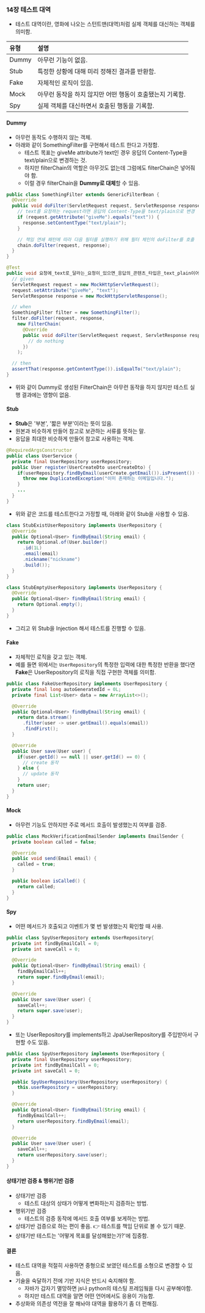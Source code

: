 ### 14장 테스트 대역

- 테스트 대역이란, 영화에 나오는 스턴트맨(대역)처럼 실제 객체를 대신하는 객체를 의미함.

| 유형  | 설명                                                     |
| :---- | :------------------------------------------------------- |
| Dummy | 아무런 기능이 없음.                                      |
| Stub  | 특정한 상황에 대해 미리 정해진 결과를 반환함.            |
| Fake  | 자체적인 로직이 있음.                                    |
| Mock  | 아무런 동작을 하지 않지만 어떤 행동이 호출됐는지 기록함. |
| Spy   | 실제 객체를 대신하면서 호출된 행동을 기록함.             |

#### Dummy

- 아무런 동작도 수행하지 않는 객체.
- 아래와 같이 SomethingFilter를 구현해서 테스트 한다고 가정함.
  - 테스트 목표는 giveMe attribute가 text인 경우 응답의 Content-Type을 text/plain으로 변경하는 것.
  - 하지만 filterChain의 역할은 아무것도 없는데 그럼에도 filterChain은 넣어줘야 함.
  - 이럴 경우 filterChain을 **Dummy로 대체**할 수 있음.

```java filename="" copy showLineNumbers {24-28}
public class SomethingFilter extends GenericFilterBean {
  @Override
  public void doFilter(ServletRequest request, ServletResponse response, FilterChain chain) {
    // text를 요청하는 request라면 응답의 Content-Type을 text/plain으로 변경
    if (request.getAttribute("giveMe").equals("text")) {
      response.setContentType("text/plain");
    }

    // 책임 연쇄 패턴에 따라 다음 필터를 실행하기 위해 필터 체인의 doFilter를 호출
    chain.doFilter(request, response);
  }
}

@Test
public void 요청에_text로_달라는_요청이_있으면_응답의_콘텐츠_타입은_text_plain이어야_함() {
  // given
  ServletRequest request = new MockHttpServletRequest();
  request.setAttribute("giveMe", "text");
  ServletResponse response = new MockHttpServletResponse();

  // when
  SomethingFilter filter = new SomethingFilter();
  filter.doFilter(request, response,
    new FilterChain(
      @Override
      public void doFilter(ServletRequest request, ServletResponse response) {
        // do nothing
      })
    );

  // then
  assertThat(response.getContentType()).isEqualTo("text/plain");
}
```

- 위와 같이 Dummy로 생성된 FilterChain은 아무런 동작을 하지 않지만 테스트 실행 결과에는 영향이 없음.

#### Stub

- **Stub**은 '부본', '짧은 부분'이라는 뜻이 있음.
- 원본과 비슷하게 만들어 참고로 보관하는 서류를 뜻하는 말.
- 응답을 최대한 비슷하게 만들어 참고로 사용하는 객체.

```java filename="" copy showLineNumbers
@RequiredArgsConstructor
public class UserService {
  private final UserRepository userRepository;
  public User register(UserCreateDto userCreateDto) {
    if(userRepository.findByEmail(userCreate.getEmail()).isPresent()) {
      throw new DuplicatedException("이미 존재하는 이메일입니다.");
    }
    ...
  }
}
```

- 위와 같은 코드를 테스트한다고 가정할 때, 아래와 같이 Stub을 사용할 수 있음.

```java filename="" copy showLineNumbers
class StubExistUserRepository implements UserRepository {
  @Override
  public Optional<User> findByEmail(String email) {
    return Optional.of(User.builder()
      .id(1L)
      .email(email)
      .nickname("nickname")
      .build());
  }
}

class StubEmptyUserRepository implements UserRepository {
  @Override
  public Optional<User> findByEmail(String email) {
    return Optional.empty();
  }
}
```

- 그리고 위 Stub을 Injection 해서 테스트를 진행할 수 있음.

#### Fake

- 자체적인 로직을 갖고 있는 객체.
- 예를 들면 위에서는 `UserRepository`의 특정한 입력에 대한 특정한 반환을 했다면 **Fake**은 UserRepository의 로직을 직접 구현한 객체를 의미함.

```java filename="" copy showLineNumbers
public class FakeUserRepository implements UserRepository {
  private final long autoGeneratedId = 0L;
  private final List<User> data = new ArrayList<>();

  @Override
  public Optional<User> findByEmail(String email) {
    return data.stream()
      .filter(user -> user.getEmail().equals(email))
      .findFirst();
  }

  @Override
  public User save(User user) {
    if(user.getId() == null || user.getId() == 0) {
      // create 동작
    } else {
      // update 동작
    }
    return user;
  }
}
```

#### Mock

- 아무런 기능도 안하지만 주로 메서드 호출이 발생했는지 여부를 검증.

```java filename="" copy showLineNumbers
public class MockVerificationEmailSender implements EmailSender {
  private boolean called = false;

  @Override
  public void send(Email email) {
    called = true;
  }

  public boolean isCalled() {
    return called;
  }
}
```

#### Spy

- 어떤 메서드가 호출되고 이벤트가 몇 번 발생했는지 확인할 때 사용.

```java filename="" copy showLineNumbers
public class SpyUserRepository extends UserRepository{
  private int findByEmailCall = 0;
  private int saveCall = 0;

  @Override
  public Optional<User> findByEmail(String email) {
    findByEmailCall++;
    return super.findByEmail(email);
  }

  @Override
  public User save(User user) {
    saveCall++;
    return super.save(user);
  }
}
```

- 또는 UserRepository를 implements하고 JpaUserRepository를 주입받아서 구현할 수도 있음.

```java filename="" copy showLineNumbers
public class SpyUserRepository implements UserRepository {
  private final UserRepository userRepository;
  private int findByEmailCall = 0;
  private int saveCall = 0;

  public SpyUserRepository(UserRepository userRepository) {
    this.userRepository = userRepository;
  }

  @Override
  public Optional<User> findByEmail(String email) {
    findByEmailCall++;
    return userRepository.findByEmail(email);
  }

  @Override
  public User save(User user) {
    saveCall++;
    return userRepository.save(user);
  }
}
```

#### 상태기반 검증 & 행위기반 검증

- 상태기반 검증
  - 테스트 대상의 상태가 어떻게 변화하는지 검증하는 방법.
- 행위기반 검증
  - 테스트의 검증 동작에 메서드 호출 여부를 보게하는 방법.
- 상태기반 검증으로 하는 편이 좋음. 👉 테스트를 책임 단위로 볼 수 있기 때문.
- 상태기반 테스트는 '어떻게 목표를 달성해왔는가?'에 집중함.

#### 결론

- 테스트 대역을 적절히 사용하면 중형으로 보였던 테스트를 소형으로 변경할 수 있음.
- 기술을 숙달하기 전에 기반 지식은 반드시 숙지해야 함.
  - 자바가 갑자기 멸망하면 js나 python의 테스팅 프레임웤을 다시 공부해야함.
  - 하지만 테스트 대역을 알면 어떤 언어에서도 응용이 가능함.
- 추상화와 의존성 역전을 잘 해놔야 대역을 활용하기 좀 더 편해짐.
